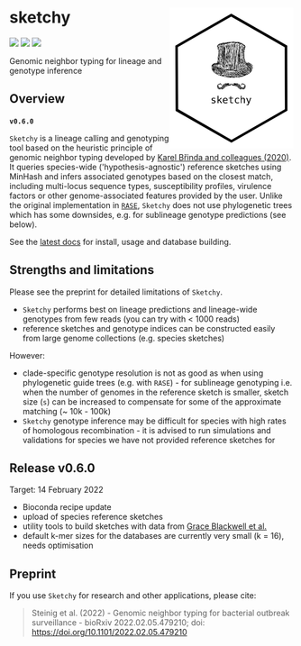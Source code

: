 # sketchy <a href='https://github.com/esteinig'><img src='docs/images/logo.png' align="right" height="250" /></a>

![](https://img.shields.io/badge/lang-rust-black.svg)
![](https://img.shields.io/badge/version-0.6.0-black.svg)
![](https://img.shields.io/badge/biorxiv-0.11.2-green.svg)

Genomic neighbor typing for lineage and genotype inference

## Overview

**`v0.6.0`**

`Sketchy` is a lineage calling and genotyping tool based on the heuristic principle of genomic neighbor typing developed by [Karel Břinda and colleagues (2020)](https://www.biorxiv.org/content/10.1101/403204v2). It queries species-wide ('hypothesis-agnostic') reference sketches using MinHash and infers associated genotypes based on the closest match, including multi-locus sequence types, susceptibility profiles, virulence factors or other genome-associated features provided by the user. Unlike the original implementation in [`RASE`](https://github.com/c2-d2/rase-pipeline), `Sketchy` does not use phylogenetic trees which has some downsides, e.g. for sublineage genotype predictions (see below). 

See the [latest docs](https://esteinig.github.io/sketchy) for install, usage and database building.

## Strengths and limitations

Please see the preprint for detailed limitations of `Sketchy`. 

* `Sketchy` performs best on lineage predictions and lineage-wide genotypes from few reads (you can try with < 1000 reads)
* reference sketches and genotype indices can be constructed easily from large genome collections (e.g. species sketches)

However:

* clade-specific genotype resolution is not as good as when using phylogenetic guide trees (e.g. with `RASE`) - for sublineage genotyping i.e. when the number of genomes in the reference sketch is smaller, sketch size (`s`) can be increased to compensate for some of the approximate matching (~ 10k - 100k)
* `Sketchy` genotype inference may be difficult for species with high rates of homologous recombination - it is advised to run simulations and validations for species we have not provided reference sketches for

## Release v0.6.0 

Target: 14 February 2022

* Bioconda recipe update
* upload of species reference sketches
* utility tools to build sketches with data from [Grace Blackwell et al.](https://journals.plos.org/plosbiology/article?id=10.1371/journal.pbio.3001421)
* default k-mer sizes for the databases are currently very small (k = 16), needs optimisation

## Preprint

If you use `Sketchy` for research and other applications, please cite:

>  Steinig et al. (2022) - Genomic neighbor typing for bacterial outbreak surveillance - bioRxiv 2022.02.05.479210; doi: https://doi.org/10.1101/2022.02.05.479210 
